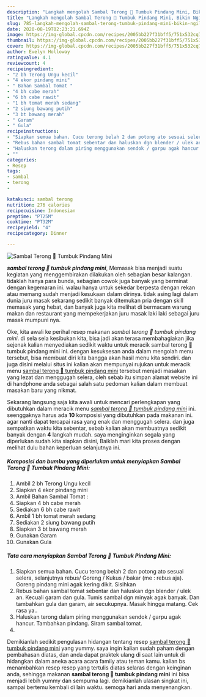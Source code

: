 ```yaml
---
description: "Langkah mengolah Sambal Terong 🍆 Tumbuk Pindang Mini, Bikin Ngiler"
title: "Langkah mengolah Sambal Terong 🍆 Tumbuk Pindang Mini, Bikin Ngiler"
slug: 785-langkah-mengolah-sambal-terong-tumbuk-pindang-mini-bikin-ngiler
date: 2020-08-19T02:23:21.694Z
image: https://img-global.cpcdn.com/recipes/2005bb227f31bff5/751x532cq70/sambal-terong-🍆-tumbuk-pindang-mini-foto-resep-utama.jpg
thumbnail: https://img-global.cpcdn.com/recipes/2005bb227f31bff5/751x532cq70/sambal-terong-🍆-tumbuk-pindang-mini-foto-resep-utama.jpg
cover: https://img-global.cpcdn.com/recipes/2005bb227f31bff5/751x532cq70/sambal-terong-🍆-tumbuk-pindang-mini-foto-resep-utama.jpg
author: Evelyn Holloway
ratingvalue: 4.1
reviewcount: 4
recipeingredient:
- "2 bh Terong Ungu kecil"
- "4 ekor pindang mini"
- " Bahan Sambal Tomat "
- "4 bh cabe merah"
- "6 bh cabe rawit"
- "1 bh tomat merah sedang"
- "2 siung bawang putih"
- "3 bt bawang merah"
- " Garam"
- " Gula"
recipeinstructions:
- "Siapkan semua bahan. Cucu terong belah 2 dan potong ato sesuai selera, selanjutnya rebus/ Goreng / Kukus / bakar (me : rebus aja). Goreng pindang mini agak kering dikit. Sisihkan"
- "Rebus bahan sambal tomat sebentar dan haluskan dgn blender / ulek an. Kecuali garam dan gula. Tumis sambal dgn minyak agak banyak. Dan tambahkan gula dan garam, air secukupnya. Masak hingga matang. Cek rasa ya.."
- "Haluskan terong dalam piring menggunakan sendok / garpu agak hancur. Tambahkan pindang. Siram sambal tomat."
- ""
categories:
- Resep
tags:
- sambal
- terong
- 

katakunci: sambal terong  
nutrition: 276 calories
recipecuisine: Indonesian
preptime: "PT25M"
cooktime: "PT32M"
recipeyield: "4"
recipecategory: Dinner

---
```



![Sambal Terong 🍆 Tumbuk Pindang Mini](https://img-global.cpcdn.com/recipes/2005bb227f31bff5/751x532cq70/sambal-terong-🍆-tumbuk-pindang-mini-foto-resep-utama.jpg)

<b><i>sambal terong 🍆 tumbuk pindang mini</i></b>, Memasak bisa menjadi suatu kegiatan yang menggembirakan dilakukan oleh sebagian besar kalangan. tidaklah hanya para bunda, sebagian cowok juga banyak yang berminat dengan kegemaran ini. walau hanya untuk sekedar berpesta dengan rekan atau memang sudah menjadi kesukaan dalam dirinya. tidak asing lagi dalam dunia juru masak sekarang sedikit banyak ditemukan pria dengan skill memasak yang hebat, dan banyak juga kita melihat di bermacam warung makan dan restaurant yang mempekerjakan juru masak laki laki sebagai juru masak mumpuni nya.



Oke, kita awali ke perihal resep makanan <i>sambal terong 🍆 tumbuk pindang mini</i>. di sela sela kesibukan kita, bisa jadi akan terasa membahagiakan jika sejenak kalian menyediakan sedikit waktu untuk meracik sambal terong 🍆 tumbuk pindang mini ini. dengan kesuksesan anda dalam mengolah menu tersebut, bisa membuat diri kita bangga akan hasil menu kita sendiri. dan juga disini melalui situs ini kalian akan mempunyai rujukan untuk meracik menu <u>sambal terong 🍆 tumbuk pindang mini</u> tersebut menjadi masakan yang lezat dan menggugah selera, oleh sebab itu simpan alamat website ini di handphone anda sebagai salah satu pedoman kalian dalam membuat masakan baru yang nikmat.


Sekarang langsung saja kita awali untuk mencari perlengkapan yang dibutuhkan dalam meracik menu <u><i>sambal terong 🍆 tumbuk pindang mini</i></u> ini. seenggaknya harus ada <b>10</b> komposisi yang dibutuhkan pada makanan ini. agar nanti dapat tercapai rasa yang enak dan menggugah selera. dan juga sempatkan waktu kita sebentar, sebab kalian akan membuatnya sedikit banyak dengan <b>4</b> langkah mudah. saya menginginkan segala yang diperlukan sudah kita siapkan disini, Baiklah mari kita proses dengan melihat dulu bahan keperluan selanjutnya ini.

<!--inarticleads1-->

##### Komposisi dan bumbu yang diperlukan untuk menyiapkan Sambal Terong 🍆 Tumbuk Pindang Mini:

1. Ambil 2 bh Terong Ungu kecil
1. Siapkan 4 ekor pindang mini
1. Ambil  Bahan Sambal Tomat :
1. Siapkan 4 bh cabe merah
1. Sediakan 6 bh cabe rawit
1. Ambil 1 bh tomat merah sedang
1. Sediakan 2 siung bawang putih
1. Siapkan 3 bt bawang merah
1. Gunakan  Garam
1. Gunakan  Gula




<!--inarticleads2-->

##### Tata cara menyiapkan Sambal Terong 🍆 Tumbuk Pindang Mini:

1. Siapkan semua bahan. Cucu terong belah 2 dan potong ato sesuai selera, selanjutnya rebus/ Goreng / Kukus / bakar (me : rebus aja). Goreng pindang mini agak kering dikit. Sisihkan
1. Rebus bahan sambal tomat sebentar dan haluskan dgn blender / ulek an. Kecuali garam dan gula. Tumis sambal dgn minyak agak banyak. Dan tambahkan gula dan garam, air secukupnya. Masak hingga matang. Cek rasa ya..
1. Haluskan terong dalam piring menggunakan sendok / garpu agak hancur. Tambahkan pindang. Siram sambal tomat.
1. 




Demikianlah sedikit pengulasan hidangan tentang resep <u>sambal terong 🍆 tumbuk pindang mini</u> yang yummy. saya ingin kalian sudah paham dengan pembahasan diatas, dan anda dapat praktek ulang di saat lain untuk di hidangkan dalam aneka acara acara family atau teman kamu. kalian bs menambahkan resep resep yang tertulis diatas selaras dengan keinginan anda, sehingga makanan <b>sambal terong 🍆 tumbuk pindang mini</b> ini bisa menjadi lebih yummy dan sempurna lagi. demikianlah ulasan singkat ini, sampai bertemu kembali di lain waktu. semoga hari anda menyenangkan.
